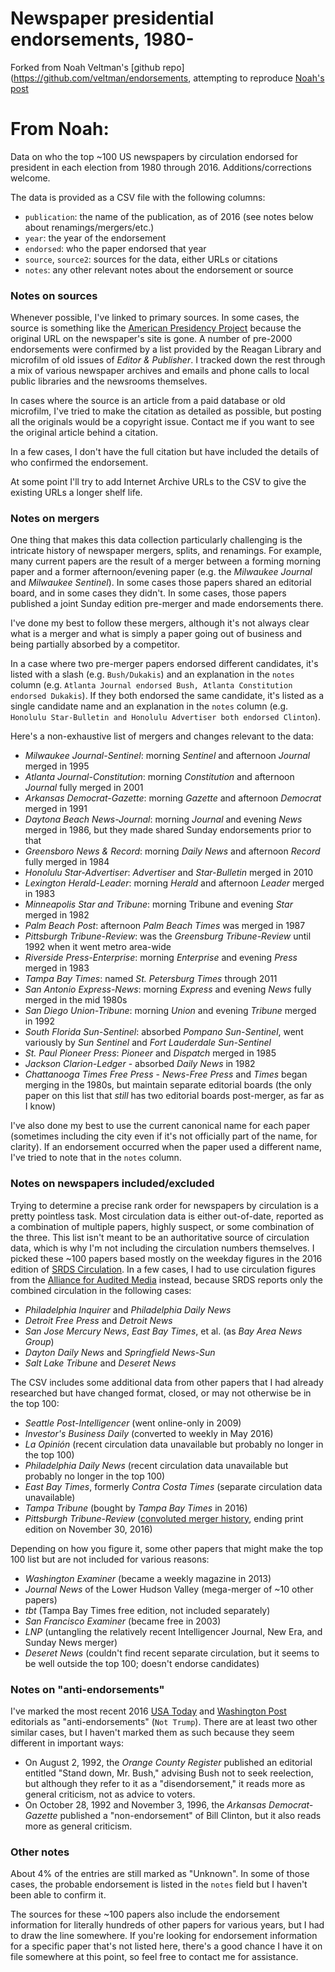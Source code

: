 # Newspaper presidential endorsements, 1980-

Forked from Noah Veltman's [github repo](https://github.com/veltman/endorsements, attempting to reproduce [Noah's post](http://noahveltman.com/endorsements/)


# From Noah:

Data on who the top ~100 US newspapers by circulation endorsed for president in each election from 1980 through 2016. Additions/corrections welcome.

The data is provided as a CSV file with the following columns:

* `publication`: the name of the publication, as of 2016 (see notes below about renamings/mergers/etc.)
* `year`: the year of the endorsement
* `endorsed`: who the paper endorsed that year
* `source`, `source2`: sources for the data, either URLs or citations
* `notes`: any other relevant notes about the endorsement or source

### Notes on sources

Whenever possible, I've linked to primary sources. In some cases, the source is something like the [American Presidency Project](http://www.presidency.ucsb.edu/data.php) because the original URL on the newspaper's site is gone. A number of pre-2000 endorsements were confirmed by a list provided by the Reagan Library and microfilm of old issues of *Editor & Publisher*. I tracked down the rest through a mix of various newspaper archives and emails and phone calls to local public libraries and the newsrooms themselves.

In cases where the source is an article from a paid database or old microfilm, I've tried to make the citation as detailed as possible, but posting all the originals would be a copyright issue. Contact me if you want to see the original article behind a citation.

In a few cases, I don't have the full citation but have included the details of who confirmed the endorsement.

At some point I'll try to add Internet Archive URLs to the CSV to give the existing URLs a longer shelf life.

### Notes on mergers

One thing that makes this data collection particularly challenging is the intricate history of newspaper mergers, splits, and renamings. For example, many current papers are the result of a merger between a forming morning paper and a former afternoon/evening paper (e.g. the *Milwaukee Journal* and *Milwaukee Sentinel*). In some cases those papers shared an editorial board, and in some cases they didn't. In some cases, those papers published a joint Sunday edition pre-merger and made endorsements there.

I've done my best to follow these mergers, although it's not always clear what is a merger and what is simply a paper going out of business and being partially absorbed by a competitor.

In a case where two pre-merger papers endorsed different candidates, it's listed with a slash (e.g. `Bush/Dukakis`) and an explanation in the `notes` column (e.g. `Atlanta Journal endorsed Bush, Atlanta Constitution endorsed Dukakis`). If they both endorsed the same candidate, it's listed as a single candidate name and an explanation in the `notes` column (e.g. `Honolulu Star-Bulletin and Honolulu Advertiser both endorsed Clinton`).

Here's a non-exhaustive list of mergers and changes relevant to the data:

* *Milwaukee Journal-Sentinel*: morning *Sentinel* and afternoon *Journal* merged in 1995
* *Atlanta Journal-Constitution*: morning *Constitution* and afternoon *Journal* fully merged in 2001
* *Arkansas Democrat-Gazette*: morning *Gazette* and afternoon *Democrat* merged in 1991
* *Daytona Beach News-Journal*: morning *Journal* and evening *News* merged in 1986, but they made shared Sunday endorsements prior to that
* *Greensboro News & Record*: morning *Daily News* and afternoon *Record* fully merged in 1984
* *Honolulu Star-Advertiser*: *Advertiser* and *Star-Bulletin* merged in 2010
* *Lexington Herald-Leader*: morning *Herald* and afternoon *Leader* merged in 1983
* *Minneapolis Star and Tribune*: morning Tribune and evening *Star* merged in 1982
* *Palm Beach Post*: afternoon *Palm Beach Times* was merged in 1987
* *Pittsburgh Tribune-Review*: was the *Greensburg Tribune-Review* until 1992 when it went metro area-wide
* *Riverside Press-Enterprise*: morning *Enterprise* and evening *Press* merged in 1983
* *Tampa Bay Times*: named *St. Petersburg Times* through 2011
* *San Antonio Express-News*: morning *Express* and evening *News* fully merged in the mid 1980s
* *San Diego Union-Tribune*: morning *Union* and evening *Tribune* merged in 1992
* *South Florida Sun-Sentinel*: absorbed *Pompano Sun-Sentinel*, went variously by *Sun Sentinel* and *Fort Lauderdale Sun-Sentinel*
* *St. Paul Pioneer Press*: *Pioneer* and *Dispatch* merged in 1985
* *Jackson Clarion-Ledger* - absorbed *Daily News* in 1982
* *Chattanooga Times Free Press* - *News-Free Press* and *Times* began merging in the 1980s, but maintain separate editorial boards (the only paper on this list that _still_ has two editorial boards post-merger, as far as I know)

I've also done my best to use the current canonical name for each paper (sometimes including the city even if it's not officially part of the name, for clarity).  If an endorsement occurred when the paper used a different name, I've tried to note that in the `notes` column.

### Notes on newspapers included/excluded

Trying to determine a precise rank order for newspapers by circulation is a pretty pointless task. Most circulation data is either out-of-date, reported as a combination of multiple papers, highly suspect, or some combination of the three. This list isn't meant to be an authoritative source of circulation data, which is why I'm not including the circulation numbers themselves. I picked these ~100 papers based mostly on the weekday figures in the 2016 edition of [SRDS Circulation](http://www.kantarmedia.com/us/our-solutions/media-planning-tools/srds-media-planning-platform/srds-online-databases/newspaper-media). In a few cases, I had to use circulation figures from the [Alliance for Audited Media](http://auditedmedia.com/news/research-and-data/top-25-us-newspapers-for-march-2013/) instead, because SRDS reports only the combined circulation in the following cases:

* *Philadelphia Inquirer* and *Philadelphia Daily News*
* *Detroit Free Press* and *Detroit News*
* *San Jose Mercury News*, *East Bay Times*, et al. (as *Bay Area News Group*)
* *Dayton Daily News* and *Springfield News-Sun*
* *Salt Lake Tribune* and *Deseret News*

The CSV includes some additional data from other papers that I had already researched but have changed format, closed, or may not otherwise be in the top 100:

* *Seattle Post-Intelligencer* (went online-only in 2009)
* *Investor's Business Daily* (converted to weekly in May 2016)
* *La Opinión* (recent circulation data unavailable but probably no longer in the top 100)
* *Philadelphia Daily News* (recent circulation data unavailable but probably no longer in the top 100)
* *East Bay Times*, formerly *Contra Costa Times* (separate circulation data unavailable)
* *Tampa Tribune* (bought by *Tampa Bay Times* in 2016)
* *Pittsburgh Tribune-Review* ([convoluted merger history](https://en.wikipedia.org/wiki/Pittsburgh_Tribune-Review#/media/File:Pittsburgh_newspaper_consolidation_timeline.svg), ending print edition on November 30, 2016)

Depending on how you figure it, some other papers that might make the top 100 list but are not included for various reasons:

* *Washington Examiner* (became a weekly magazine in 2013)
* *Journal News* of the Lower Hudson Valley (mega-merger of ~10 other papers)
* *tbt* (Tampa Bay Times free edition, not included separately)
* *San Francisco Examiner* (became free in 2003)
* *LNP* (untangling the relatively recent Intelligencer Journal, New Era, and Sunday News merger)
* *Deseret News* (couldn't find recent separate circulation, but it seems to be well outside the top 100; doesn't endorse candidates)

### Notes on "anti-endorsements"

I've marked the most recent 2016 [USA Today](http://www.usatoday.com/story/opinion/2016/09/29/dont-vote-for-donald-trump-editorial-board-editorials-debates/91295020/) and [Washington Post](https://www.washingtonpost.com/opinions/donald-trump-is-a-unique-threat-to-american-democracy/2016/07/22/a6d823cc-4f4f-11e6-aa14-e0c1087f7583_story.html?utm_term=.e3665ffa67e8) editorials as "anti-endorsements" (`Not Trump`). There are at least two other similar cases, but I haven't marked them as such because they seem different in important ways:

* On August 2, 1992, the *Orange County Register* published an editorial entitled "Stand down, Mr. Bush," advising Bush not to seek reelection, but although they refer to it as a "disendorsement," it reads more as general criticism, not as advice to voters.
* On October 28, 1992 and November 3, 1996, the *Arkansas Democrat-Gazette* published a "non-endorsement" of Bill Clinton, but it also reads more as general criticism.

### Other notes

About 4% of the entries are still marked as "Unknown". In some of those cases, the probable endorsement is listed in the `notes` field but I haven't been able to confirm it.

The sources for these ~100 papers also include the endorsement information for literally hundreds of other papers for various years, but I had to draw the line somewhere. If you're looking for endorsement information for a specific paper that's not listed here, there's a good chance I have it on file somewhere at this point, so feel free to contact me for assistance.
